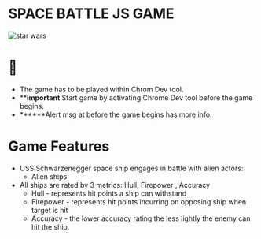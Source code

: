 # SPACE BATTLE JS GAME

![star wars](https://vignette4.wikia.nocookie.net/starwars/images/6/65/Battle_of_Endor.png/revision/latest?cb=20121216165239)

# &#x1F680;
+ The game has to be played within Chrom Dev tool.
+ ********Important****** Start game by activating Chrome Dev tool before the game begins. 
+ ******Alert msg at before the game begins has more info.


# Game Features
+ USS Schwarzenegger space ship engages in battle with alien actors:
	+ Alien ships
+ All ships are rated by 3 metrics: Hull, Firepower , Accuracy
	+ Hull - represents hit points a ship can withstand
	+ Firepower - represents hit points incurring on opposing ship when target is hit
	+ Accuracy - the lower accuracy rating the less lightly the enemy can hit the ship.
